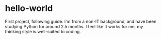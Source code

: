 # hello-world
First project, following guide.
I'm from a non-IT background, and have been studying Python for around 2.5 months.
I feel like it works for me, my thinking style is well-suited to coding.
